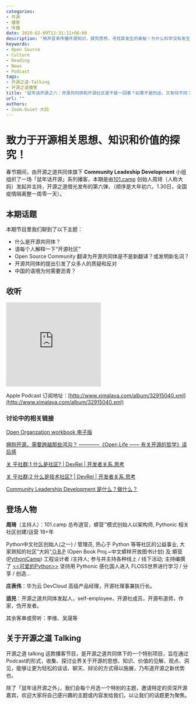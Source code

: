 ```yaml
---
categories:
- 开源
- 播客
- 传播
date: 2020-02-09T12:31:11+08:00
description: "用声音来传播开源知识，探究思想，寻找其发生的奥秘！为什么科学没有发生在中国？在西方文化强势进入中国的时候，语言的翻译便是一个大的问题，那么社区作为一个基本的统治单位，为何和开源扯在了一起？一扯竟然就是20多年，那么现在有人站出来说这个社区和开源的关系是弱关系，应该将Community的翻译和教育界、社会学界靠拢，于是就有了争论，有了质疑。至于发生了什么，来听就好。"
keywords:
- Open Source
- Culture
- Reading
- News
- Podcast
tags:
- 开源之道-Talking
- 开源之道播客
title: "鼠年话开源之六：开源共同体和开源社区是不是一回事？如果不是的话，又有何不同？ "
url: ""
authors:
- Zoom.Quiet 大妈
---
```


# 致力于开源相关思想、知识和价值的探究！

春节期间，由开源之道共同体旗下 **Community Leadeship Development** 小组组织了一场「鼠年话开源」系列播客，本期是由[101.camp](http://101.camp) 创始人周琦（人称大妈）发起并主持，开源之道借光发布的第六弹，（顺序是大年初六，1.30日，全国疫情隔离整一周零一天）。

## 本期话题

本期节目里我们聊到了以下主题：

* 什么是开源共同体？
* 请每个人解释一下“开源社区”
* Open Source Community 翻译为开源共同体是不是新翻译？或发明新名词？
* 开源共同体的提出引发了众多人的质疑和反对
* 中国的语境为何需要沥青？

## 收听

<iframe height="230" width="260" src="https://www.ximalaya.com/thirdparty/player/sound/player.html?id=251848742&type=red" frameborder=0 allowfullscreen></iframe>

 Apple Podcast 订阅地址：[http://www.ximalaya.com/album/32915040.xml](http://www.ximalaya.com/album/32915040.xml)

### 讨论中的相关链接

[Open Organzation workbook 电子版](https://github.com/open-organization-ambassadors/open-org-workbook/blob/master/open_org_workbook_1_1_5.pdf )

[拥抱开源，需要跨越那些鸿沟？ ————《Open Life —— 有关开源的哲学》读后感 ](http://ocselected.org/posts/paper_or_book_reading/henrik_ingo_open_life/)

[关 乎社群:1 什么是社区? | DevRel | 开发者关系.思考](https://devrel.101.camp/2014-02/ac1-zq/)

[关 乎社群:2 什么是技术社区? | DevRel | 开发者关系.思考](https://devrel.101.camp/2014-02/ac2-tech-community/)

[Community Leadership Development 是什么？做什么？](http://www.ocselected.org/posts/community_management/why_create_community_leadership_development_group/)



## 登场人物

**周琦**（主持人）：101.camp 总布道官，蟒营™模式创始人以架构师, Pythonic 相关社区创建/运营 18+年

Python中文社区创始人(之一) / 管理员, 热心于 Python 等等社区的公益事业, 大家熟知的社区”大妈”,[O.B.P](http://code.google.com/p/openbookproject/) (Open Book Proj.~中文蟒样开放图书计划) 及 蟒营([PythoniCamp](http://code.google.com/p/kcpycamp/wiki/PythoniCamp)) 工程设计者 /主持人; 参与并主持各种线上 / 线下活动; 主持编撰了 [<<可爱的Python>>](http://book.douban.com/subject/3884108/) 坚持用 Pythonic 感化国人进入 FLOSS世界进行学习 / 分享 / 创造…

**庄表伟**：华为云 DevCloud 高级产品经理，开源社理事兼执行长。

**适兕**：开源之道共同体发起人，self-employee，开源社成员，开源布道师，作家，伪开发者。

其余客串或旁听：李维、吴晟等

## 关于开源之道 Talking

开源之道 talking 这款播客节目，是开源之道共同体下的一个特别项目，旨在通过Podcast的形式，收集、探讨业界关于开源的思想、知识、价值的见解、观点、洞见，能够让更为轻松的谈话、聊天、辩论的方式得以施展，乃布道开源之新优势也。

除了「鼠年话开源之外」，我们会每个月选一个特别的主题，邀请特定的资深开源嘉宾，欢迎大家将自己感兴趣的主题或内容发给我们，以让我们的话题更为聚焦。